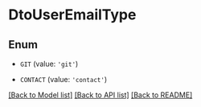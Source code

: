 # DtoUserEmailType


## Enum

* `GIT` (value: `'git'`)

* `CONTACT` (value: `'contact'`)

[[Back to Model list]](../README.md#documentation-for-models) [[Back to API list]](../README.md#documentation-for-api-endpoints) [[Back to README]](../README.md)


